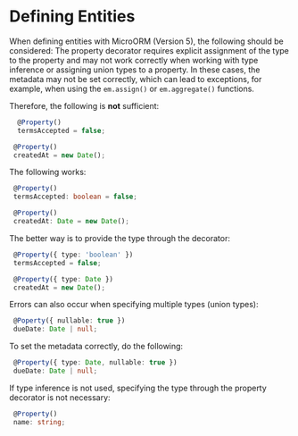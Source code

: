 # Defining Entities

When defining entities with MicroORM (Version 5), the following should be considered:
The property decorator requires explicit assignment of the type to the property and may not work correctly when working with type inference or assigning union types to a property. In these cases, the metadata may not be set correctly, which can lead to exceptions, for example, when using the `em.assign()` or `em.aggregate()` functions.

Therefore, the following is **not** sufficient:

```TypeScript
  @Property()
  termsAccepted = false;

 @Property()
 createdAt = new Date();

```

The following works:

```TypeScript
 @Property()
 termsAccepted: boolean = false;

 @Property()
 createdAt: Date = new Date();

```

The better way is to provide the type through the decorator:

```TypeScript
 @Property({ type: 'boolean' })
 termsAccepted = false;

 @Property({ type: Date })
 createdAt = new Date();

```

Errors can also occur when specifying multiple types (union types):

```TypeScript
 @Poperty({ nullable: true })
 dueDate: Date | null;

```

To set the metadata correctly, do the following:

```TypeScript
 @Property({ type: Date, nullable: true })
 dueDate: Date | null;

```

If type inference is not used, specifying the type through the property decorator is not necessary:

```TypeScript
 @Property()
 name: string;

```
